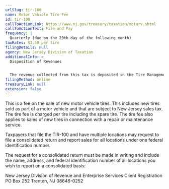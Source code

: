 ```yaml
---
urlSlug: tir-100
name: Motor Vehicle Tire Fee
id: tir-100
callToActionLink: https://www.nj.gov/treasury/taxation/motorv.shtml
callToActionText: File and Pay
frequency: |
  Quarterly (due on the 20th day of the following month)
taxRates: $1.50 per tire
filingDetails: null
agency: New Jersey Division of Taxation
additionalInfo: >
  Disposition of Revenues


  The revenue collected from this tax is deposited in the Tire Management and Cleanup Fund established in the Department of Environmental Protection. Any additional revenue collected is available for appropriation to the Department of Transportation to support snow removal operations.
filingMethod: online
treasuryLink: null
extension: false
---
```


This is a fee on the sale of new motor vehicle tires. This includes new tires sold as part of a motor vehicle and that are subject to New Jersey sales tax. The tire fee is charged per tire including the spare tire. The tire fee also applies to sales of new tires in connection with a repair or maintenance service.

Taxpayers that file the TIR-100 and have multiple locations may request to file a consolidated return and report sales for all locations under one federal identification number.

The request for a consolidated return must be made in writing and include the name, address, and federal identification number of all locations you wish to report on a consolidated basis:

New Jersey Division of Revenue and Enterprise Services
Client Registration
PO Box 252
Trenton, NJ 08646-0252

